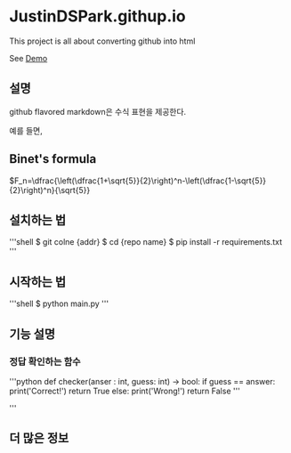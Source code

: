 # JustinDSPark.githup.io

This project is all about converting github into html

See [Demo](https://JustinDSPark.github.io)

## 설명

github flavored markdown은 수식 표현을 제공한다.

예를 들면,

## Binet's formula

$F_n=\dfrac{\left(\dfrac{1+\sqrt{5}}{2}\right)^n-\left(\dfrac{1-\sqrt{5}}{2}\right)^n}{\sqrt{5}}



## 설치하는 법

'''shell
$ git colne {addr}
$ cd {repo name}
$ pip install -r requirements.txt
'''

## 시작하는 법

'''shell
$ python main.py
'''

## 기능 설명

### 정답 확인하는 함수
'''python
def checker(anser : int, guess: int) -> bool:
    if guess == answer:
	print('Correct!')
	return True
    else:
	print('Wrong!')
	return False
'''


'''


## 더 많은 정보

